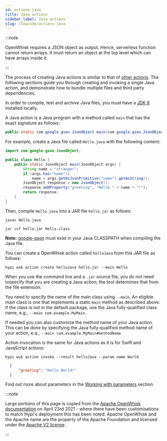 ```yaml
---
id: actions-java
title: Java actions
sidebar_label: Java actions
slug: /lowcode/actions-java
---
```


:::note

OpenWhisk requires a JSON object as output. Hence, serverless function cannot return arrays. It must return an object at the top level which can have arrays inside it.

:::

The process of creating Java actions is similar to that of [other actions](openwhisk-actions.md#the-basics).
The following sections guide you through creating and invoking a single Java action, and demonstrate how to bundle multiple files and third party dependencies.

In order to compile, test and archive Java files, you must have a [JDK 8](http://www.oracle.com/technetwork/java/javase/downloads/index.html) installed locally.

A Java action is a Java program with a method called `main` that has the exact signature as follows:
```java
public static com.google.gson.JsonObject main(com.google.gson.JsonObject);
```
For example, create a Java file called `Hello.java` with the following content:

```java
import com.google.gson.JsonObject;

public class Hello {
    public static JsonObject main(JsonObject args) {
        String name = "stranger";
        if (args.has("name"))
            name = args.getAsJsonPrimitive("name").getAsString();
        JsonObject response = new JsonObject();
        response.addProperty("greeting", "Hello " + name + "!");
        return response;
    }
}
```

Then, compile `Hello.java` into a JAR file `hello.jar` as follows:
```
javac Hello.java
```
```
jar cvf hello.jar Hello.class
```

**Note:** [google-gson](https://github.com/google/gson) must exist in your Java CLASSPATH when compiling the Java file.

You can create a OpenWhisk action called `helloJava` from this JAR file as
follows:

```
hypi wsk action create helloJava hello.jar --main Hello
```

When you use the command line and a `.jar` source file, you do not need tospecify that you are creating a Java action; the tool determines that from the file extension.

You need to specify the name of the main class using `--main`. An eligible main class is one that implements a static `main` method as described above. If the class is not in the default package, use the Java fully-qualified class name, e.g., `--main com.example.MyMain`.

If needed you can also customize the method name of your Java action. This
can be done by specifying the Java fully-qualified method name of your action,
e.q., `--main com.example.MyMain#methodName`

Action invocation is the same for Java actions as it is for Swift and JavaScript actions:

```
hypi wsk action invoke --result helloJava --param name World
```

```json
  {
      "greeting": "Hello World!"
  }
```

Find out more about parameters in the [Working with parameters](openwhisk-parameters.md) section.

:::note

Large portions of this page is copied from the [Apache OpenWhisk documentation](https://github.com/apache/openwhisk/tree/master/docs) on April 23rd 2021 - where there have been customisations to match Hypi's deployment this has been noted. Apache OpenWhisk and the Apache name are the property of the Apache Foundation and licensed under the [Apache V2 license](https://github.com/apache/openwhisk/blob/master/LICENSE.txt) .

:::